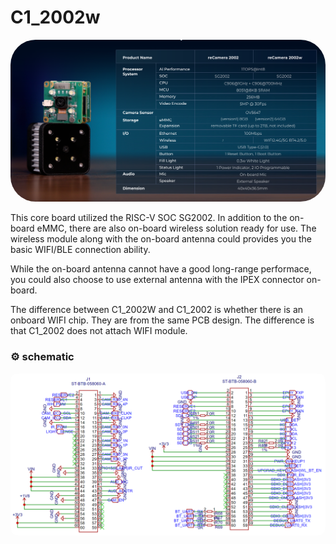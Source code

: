# C1_2002w

<a href="url"><img src="./static/image.png" height="auto" width="auto" style="border-radius:40px"></a>

This core board utilized the RISC-V SOC SG2002. In addition to the on-board eMMC, there are also on-board wireless solution ready for use. The wireless module along with the on-board antenna could provides you the basic WIFI/BLE connection ability.

While the on-board antenna cannot have a good long-range performace, you could also choose to use external antenna with the IPEX connector on-board.

The difference between C1_2002W and C1_2002 is whether there is an onboard WIFI chip. They are from the same PCB design. The difference is that C1_2002 does not attach WIFI module.

### ⚙️ schematic

<a href="url"><img src="../statics/BTB_Connector.png" height="auto" width="auto" style="border-radius:10px"></a>